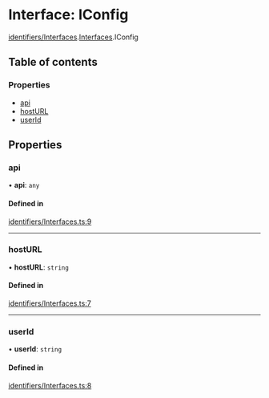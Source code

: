 # Interface: IConfig

[identifiers/Interfaces](../modules/identifiers_Interfaces.md).[Interfaces](../modules/identifiers_Interfaces.Interfaces.md).IConfig

## Table of contents

### Properties

- [api](identifiers_Interfaces.Interfaces.IConfig.md#api)
- [hostURL](identifiers_Interfaces.Interfaces.IConfig.md#hosturl)
- [userId](identifiers_Interfaces.Interfaces.IConfig.md#userid)

## Properties

### api

• **api**: `any`

#### Defined in

[identifiers/Interfaces.ts:9](https://github.com/CarnegieLearningWeb/UpGrade/blob/01c083e7/clientlibs/js/src/identifiers/Interfaces.ts#L9)

___

### hostURL

• **hostURL**: `string`

#### Defined in

[identifiers/Interfaces.ts:7](https://github.com/CarnegieLearningWeb/UpGrade/blob/01c083e7/clientlibs/js/src/identifiers/Interfaces.ts#L7)

___

### userId

• **userId**: `string`

#### Defined in

[identifiers/Interfaces.ts:8](https://github.com/CarnegieLearningWeb/UpGrade/blob/01c083e7/clientlibs/js/src/identifiers/Interfaces.ts#L8)
